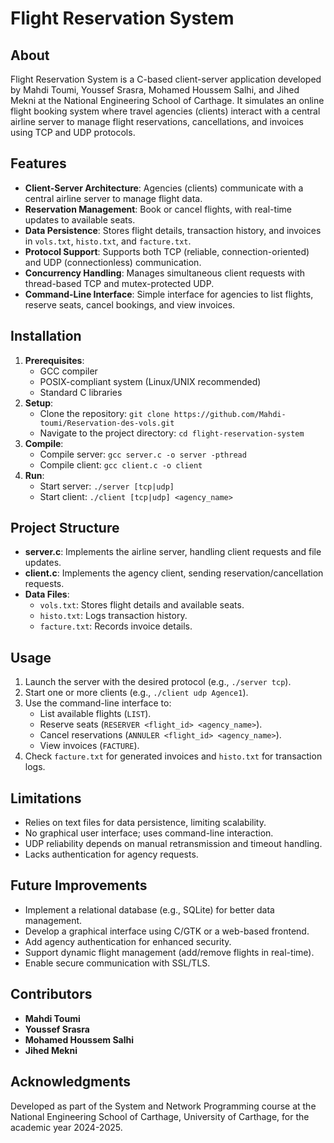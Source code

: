 # Flight Reservation System

## About
Flight Reservation System is a C-based client-server application developed by Mahdi Toumi, Youssef Srasra, Mohamed Houssem Salhi, and Jihed Mekni at the National Engineering School of Carthage. It simulates an online flight booking system where travel agencies (clients) interact with a central airline server to manage flight reservations, cancellations, and invoices using TCP and UDP protocols.

## Features
- **Client-Server Architecture**: Agencies (clients) communicate with a central airline server to manage flight data.
- **Reservation Management**: Book or cancel flights, with real-time updates to available seats.
- **Data Persistence**: Stores flight details, transaction history, and invoices in `vols.txt`, `histo.txt`, and `facture.txt`.
- **Protocol Support**: Supports both TCP (reliable, connection-oriented) and UDP (connectionless) communication.
- **Concurrency Handling**: Manages simultaneous client requests with thread-based TCP and mutex-protected UDP.
- **Command-Line Interface**: Simple interface for agencies to list flights, reserve seats, cancel bookings, and view invoices.

## Installation
1. **Prerequisites**:
   - GCC compiler
   - POSIX-compliant system (Linux/UNIX recommended)
   - Standard C libraries
2. **Setup**:
   - Clone the repository: `git clone https://github.com/Mahdi-toumi/Reservation-des-vols.git`
   - Navigate to the project directory: `cd flight-reservation-system`
3. **Compile**:
   - Compile server: `gcc server.c -o server -pthread`
   - Compile client: `gcc client.c -o client`
4. **Run**:
   - Start server: `./server [tcp|udp]`
   - Start client: `./client [tcp|udp] <agency_name>`

## Project Structure
- **server.c**: Implements the airline server, handling client requests and file updates.
- **client.c**: Implements the agency client, sending reservation/cancellation requests.
- **Data Files**:
  - `vols.txt`: Stores flight details and available seats.
  - `histo.txt`: Logs transaction history.
  - `facture.txt`: Records invoice details.

## Usage
1. Launch the server with the desired protocol (e.g., `./server tcp`).
2. Start one or more clients (e.g., `./client udp Agence1`).
3. Use the command-line interface to:
   - List available flights (`LIST`).
   - Reserve seats (`RESERVER <flight_id> <agency_name>`).
   - Cancel reservations (`ANNULER <flight_id> <agency_name>`).
   - View invoices (`FACTURE`).
4. Check `facture.txt` for generated invoices and `histo.txt` for transaction logs.

## Limitations
- Relies on text files for data persistence, limiting scalability.
- No graphical user interface; uses command-line interaction.
- UDP reliability depends on manual retransmission and timeout handling.
- Lacks authentication for agency requests.

## Future Improvements
- Implement a relational database (e.g., SQLite) for better data management.
- Develop a graphical interface using C/GTK or a web-based frontend.
- Add agency authentication for enhanced security.
- Support dynamic flight management (add/remove flights in real-time).
- Enable secure communication with SSL/TLS.

## Contributors
- **Mahdi Toumi**
- **Youssef Srasra**
- **Mohamed Houssem Salhi**
- **Jihed Mekni**

## Acknowledgments
Developed as part of the System and Network Programming course at the National Engineering School of Carthage, University of Carthage, for the academic year 2024-2025.
